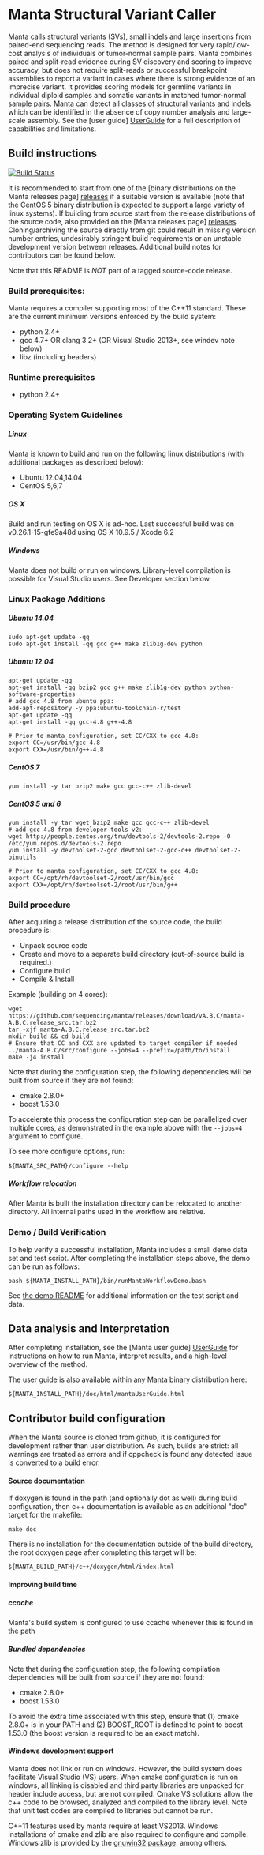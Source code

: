 Manta Structural Variant Caller
===============================

Manta calls structural variants (SVs), small indels and large insertions from paired-end
sequencing reads. The method is designed for very rapid/low-cost analysis of individuals
or tumor-normal sample pairs. Manta combines paired and split-read evidence during SV
discovery and scoring to improve accuracy, but does not require split-reads
or successful breakpoint assemblies to report a variant in cases where there is
strong evidence of an imprecise variant. It provides scoring models
for germline variants in individual diploid samples and somatic variants in matched
tumor-normal sample pairs. Manta can detect all classes
of structural variants and indels which can be identified in the absence of copy number
analysis and large-scale assembly.
See the [user guide] [UserGuide] for a full description of
capabilities and limitations.

[UserGuide]:src/markdown/mantaUserGuide.md

Build instructions
------------------

[![Build Status](https://travis-ci.org/sequencing/manta.svg?branch=master)](https://travis-ci.org/sequencing/manta)

It is recommended to start from one of the [binary distributions
on the Manta releases page] [releases] if a suitable version is available (note
that the CentOS 5 binary distribution is expected to support a large variety
of linux systems). 
If building from source start from the release distributions of the source code,
also provided on the [Manta releases page] [releases]. Cloning/archiving the
source directly from git could result in missing version number entries, undesirably
stringent build requirements or an unstable development version between
releases. Additional build notes for contributors can be found below.

Note that this README is _NOT_ part of a tagged source-code release.

[releases]:https://github.com/sequencing/manta/releases

### Build prerequisites:

Manta requires a compiler supporting most of the C++11 standard. These are the
current minimum versions enforced by the build system:

* python 2.4+
* gcc 4.7+ OR clang 3.2+ (OR Visual Studio 2013+, see windev note below)
* libz (including headers)

### Runtime prerequisites

* python 2.4+

### Operating System Guidelines

##### Linux 

Manta is known to build and run on the following linux distributions
(with additional packages as described below):

- Ubuntu 12.04,14.04
- CentOS 5,6,7

##### OS X

Build and run testing on OS X is ad-hoc. Last successful build was on
v0.26.1-15-gfe9a48d using OS X 10.9.5 / Xcode 6.2

##### Windows

Manta does not build or run on windows. Library-level compilation is
possible for Visual Studio users. See Developer section below.

### Linux Package Additions

##### Ubuntu 14.04

    sudo apt-get update -qq
    sudo apt-get install -qq gcc g++ make zlib1g-dev python

##### Ubuntu 12.04

    apt-get update -qq
    apt-get install -qq bzip2 gcc g++ make zlib1g-dev python python-software-properties
    # add gcc 4.8 from ubuntu ppa:
    add-apt-repository -y ppa:ubuntu-toolchain-r/test
    apt-get update -qq
    apt-get install -qq gcc-4.8 g++-4.8

    # Prior to manta configuration, set CC/CXX to gcc 4.8:
    export CC=/usr/bin/gcc-4.8
    export CXX=/usr/bin/g++-4.8

##### CentOS 7

    yum install -y tar bzip2 make gcc gcc-c++ zlib-devel

##### CentOS 5 and 6

    yum install -y tar wget bzip2 make gcc gcc-c++ zlib-devel
    # add gcc 4.8 from developer tools v2:
    wget http://people.centos.org/tru/devtools-2/devtools-2.repo -O /etc/yum.repos.d/devtools-2.repo
    yum install -y devtoolset-2-gcc devtoolset-2-gcc-c++ devtoolset-2-binutils

    # Prior to manta configuration, set CC/CXX to gcc 4.8:
    export CC=/opt/rh/devtoolset-2/root/usr/bin/gcc
    export CXX=/opt/rh/devtoolset-2/root/usr/bin/g++

### Build procedure

After acquiring a release distribution of the source code, the build procedure is:

* Unpack source code
* Create and move to a separate build directory (out-of-source build is required.)
* Configure build
* Compile & Install

Example (building on 4 cores):

    wget https://github.com/sequencing/manta/releases/download/vA.B.C/manta-A.B.C.release_src.tar.bz2
    tar -xjf manta-A.B.C.release_src.tar.bz2
    mkdir build && cd build
    # Ensure that CC and CXX are updated to target compiler if needed 
    ../manta-A.B.C/src/configure --jobs=4 --prefix=/path/to/install
    make -j4 install

Note that during the configuration step, the following dependencies will be
built from source if they are not found:

* cmake 2.8.0+
* boost 1.53.0

To accelerate this process the configuration step can be parallelized over
multiple cores, as demonstrated in the example above with the `--jobs=4`
argument to configure.

To see more configure options, run:

    ${MANTA_SRC_PATH}/configure --help

##### Workflow relocation

After Manta is built the installation directory can be relocated to another directory.
All internal paths used in the workflow are relative.

### Demo / Build Verification 

To help verify a successful installation, Manta includes a small demo data
set and test script. After completing the installation steps above, the
demo can be run as follows:

    bash ${MANTA_INSTALL_PATH}/bin/runMantaWorkflowDemo.bash

See [the demo README](src/demo/README.md) for additional information on the test script and data.

Data analysis and Interpretation
--------------------------------

After completing installation, see the [Manta user guide] [UserGuide] for instructions on
how to run Manta, interpret results, and a high-level overview of the method.

The user guide is also available within any Manta binary distribution here:

    ${MANTA_INSTALL_PATH}/doc/html/mantaUserGuide.html


Contributor build configuration
-------------------------------

When the Manta source is cloned from github, it is configured for development
rather than user distribution. As such, builds are strict: all warnings are
treated as errors and if cppcheck is found any detected issue is converted
to a build error.

#### Source documentation

If doxygen is found in the path (and optionally dot as well) during build
configuration, then c++ documentation is available as an additional "doc"
target for the makefile:

    make doc

There is no installation for the documentation outside of the build directory,
the root doxygen page after completing this target will be:

    ${MANTA_BUILD_PATH}/c++/doxygen/html/index.html

#### Improving build time

##### ccache

Manta's build system is configured to use ccache whenever this is found in the path

##### Bundled dependencies

Note that during the configuration step, the following compilation
dependencies will be built from source if they are not found:

* cmake 2.8.0+
* boost 1.53.0

To avoid the extra time associated with this step, ensure that (1) cmake 2.8.0+
is in your PATH and (2) BOOST\_ROOT is defined to point to boost 1.53.0 (the
boost version is required to be an exact match).

#### Windows development support

Manta does not link or run on windows. However, the build system does
facilitate Visual Studio (VS) users. When cmake configuration is run on
windows, all linking is disabled and third party libraries are unpacked
for header include access, but are not compiled. Cmake VS solutions allow
the c++ code to be browsed, analyzed and compiled to the library level.
Note that unit test codes are compiled to libraries but cannot be run.

C++11 features used by manta require at least VS2013. Windows installations
of cmake and zlib are also required to configure and compile. Windows zlib
is provided by the 
[gnuwin32 package](http://gnuwin32.sourceforge.net/packages/zlib.htm).
among others.


